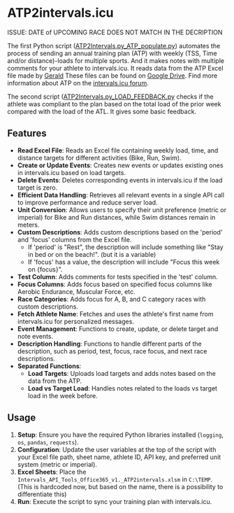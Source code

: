 # ATP2intervals.icu

ISSUE: DATE of UPCOMING RACE DOES NOT MATCH IN THE DECRIPTION


The first Python script ([ATP2Intervals.py_ATP_populate.py](https://github.com/richardadvocaat/ATP2intervals.icu/blob/richardadvocaat-patch-1-LOAD-FEADBACK/ATP2Intervals.py_ATP_populate.py)) automates the process of sending an annual training plan (ATP) with weekly (TSS, Time and/or distance)-loads for multiple sports. And it makes notes with multiple comments for your athlete to intervals.icu. It reads data from the ATP Excel file made by [Gerald](https://forum.intervals.icu/u/gerald/summary) These files can be found on [Google Drive](https://drive.google.com/drive/folders/1WhIOf2XkGiZBEN_7tX2PSShmF-QXBnBF).
Find more information about ATP on the [intervals.icu forum](https://forum.intervals.icu/t/apps-in-excel-a-guide-to-getting-started/20844).

The second script ([ATP2Intervals.py_LOAD_FEEDBACK.py](https://github.com/richardadvocaat/ATP2intervals.icu/blob/richardadvocaat-patch-1-LOAD-FEADBACK/ATP2Intervals.py_LOAD_FEEDBACK.py) checks if the athlete was compliant to the plan based on the total load of the prior week compared with the load of the ATL. It gives some basic feedback.


## Features

- **Read Excel File**: Reads an Excel file containing weekly load, time, and distance targets for different activities (Bike, Run, Swim).
- **Create or Update Events**: Creates new events or updates existing ones in intervals.icu based on load targets.
- **Delete Events**: Deletes corresponding events in intervals.icu if the load target is zero.
- **Efficient Data Handling**: Retrieves all relevant events in a single API call to improve performance and reduce server load.
- **Unit Conversion**: Allows users to specify their unit preference (metric or imperial) for Bike and Run distances, while Swim distances remain in meters.
- **Custom Descriptions**: Adds custom descriptions based on the 'period' and 'focus' columns from the Excel file.
  - If 'period' is "Rest", the description will include something like "Stay in bed or on the beach!". (but it is a variable)
  - If 'focus' has a value, the description will include "Focus this week on {focus}".
- **Test Column**: Adds comments for tests specified in the 'test' column.
- **Focus Columns**: Adds focus based on specified focus columns like Aerobic Endurance, Muscular Force, etc.
- **Race Categories**: Adds focus for A, B, and C category races with custom descriptions.
- **Fetch Athlete Name**: Fetches and uses the athlete's first name from intervals.icu for personalized messages.
- **Event Management**: Functions to create, update, or delete target and note events.
- **Description Handling**: Functions to handle different parts of the description, such as period, test, focus, race focus, and next race descriptions.
- **Separated Functions**:
  - **Load Targets**: Uploads load targets and adds notes based on the data from the ATP.
  - **Load vs Target Load**: Handles notes related to the loads vs target load in the week before.

## Usage

1. **Setup**: Ensure you have the required Python libraries installed (`logging`, `os`, `pandas`, `requests`).
2. **Configuration**: Update the user variables at the top of the script with your Excel file path, sheet name, athlete ID, API key, and preferred unit system (metric or imperial).
3. **Excel Sheets**: Place the `Intervals_API_Tools_Office365_v1._ATP2intervals.xlsm` in `C:\TEMP`. (This is hardcoded now, but based on the name, there is a possibility to differentiate this)
4. **Run**: Execute the script to sync your training plan with intervals.icu.

